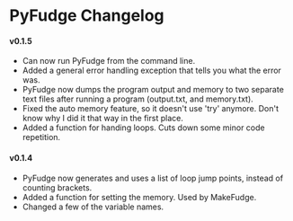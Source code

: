 PyFudge Changelog
=============================

#### v0.1.5

- Can now run PyFudge from the command line.
- Added a general error handling exception that tells you what the error was.
- PyFudge now dumps the program output and memory to two separate text files after running a program (output.txt, and memory.txt).
- Fixed the auto memory feature, so it doesn't use 'try' anymore. Don't know why I did it that way in the first place.
- Added a function for handing loops. Cuts down some minor code repetition.

#### v0.1.4

- PyFudge now generates and uses a list of loop jump points, instead of counting brackets.
- Added a function for setting the memory. Used by MakeFudge.
- Changed a few of the variable names.

